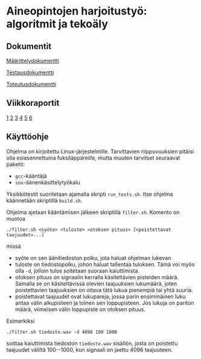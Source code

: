 Aineopintojen harjoitustyö: algoritmit ja tekoäly
=================================================

Dokumentit
----------

[Määrittelydokumentti](doc/maarittely.pdf)

[Testausdokumentti](doc/testaus.md)

[Toteutusdokumentti](doc/toteutus.md)

Viikkoraportit
--------------

[1](doc/viikkoraportti_1.pdf)
[2](doc/viikkoraportti_2.pdf)
[3](doc/viikkoraportti_3.pdf)
[4](doc/viikkoraportti_4.pdf)
[5](doc/viikkoraportti_5.pdf)
[6](doc/viikkoraportti_6.pdf)

Käyttöohje
----------

Ohjelma on kirjoitettu Linux-järjestelmille. Tarvittavien riippuvuuksien pitäisi
olla esiasennettuina fuksiläppäreille, mutta muuten tarvitset seuraavat paketit:

* `gcc`-kääntäjä
* `sox`-äänenkäsittelytyökalu

Yksikkötestit suoritetaan ajamalla skripti `run_tests.sh`. Itse ohjelma
käännetään skriptillä `build.sh`.

Ohjelma ajetaan kääntämisen jälkeen skriptillä `filter.sh`. Komento on muotoa

	./filter.sh <syöte> <tuloste> <otoksen pituus> [<poistettavat taajuudet>...]

missä

* syöte on sen äänitiedoston polku, jota haluat ohjelman lukevan
* tuloste on tiedostopolku, johon haluat tallentaa tuloksen. Tämä voi myös olla
  `-d`, jolloin tulos soitetaan suoraan kaiuttimista.
* otoksen pituus on signaalin kerralla käsiteltävien pisteiden määrä. Samalla
  se on käsiteltävissä olevien taajuuksien lukumäärä, joten poistettavien
  taajuuksien on oltava tätä lukua pienempiä tai yhtä suuria.
* poistettavat taajuudet ovat lukupareja, jossa parin ensimmäinen luku antaa
  välin alkupisteen ja toinen sen loppupisteen. Jos lukuja on pariton määrä,
  viimeisen välin loppupiste on otoksen pituus.

Esimerkiksi

	./filter.sh tiedosto.wav -d 4096 100 1000

soittaa kaiuttimista tiedoston `tiedosto.wav` sisällön, josta on poistettu
taajuudet väliltä 100--1000, kun signaali on jaettu 4096
taajuuteen.
